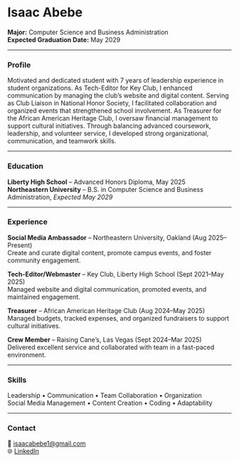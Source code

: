 # Isaac Abebe
**Major:** Computer Science and Business Administration  
**Expected Graduation Date:** May 2029  

---

### Profile
Motivated and dedicated student with 7 years of leadership experience in student organizations. As Tech-Editor for Key Club, I enhanced communication by managing the club’s website and digital content. Serving as Club Liaison in National Honor Society, I facilitated collaboration and organized events that strengthened school involvement. As Treasurer for the African American Heritage Club, I oversaw financial management to support cultural initiatives. Through balancing advanced coursework, leadership, and volunteer service, I developed strong organizational, communication, and teamwork skills.

---

### Education
**Liberty High School** – Advanced Honors Diploma, May 2025  
**Northeastern University** – B.S. in Computer Science and Business Administration, *Expected May 2029*

---

### Experience
**Social Media Ambassador** – Northeastern University, Oakland (Aug 2025–Present)  
Create and curate digital content, promote campus events, and foster community engagement.

**Tech-Editor/Webmaster** – Key Club, Liberty High School (Sept 2021–May 2025)  
Managed website and digital communication, promoted events, and maintained engagement.

**Treasurer** – African American Heritage Club (Aug 2024–May 2025)  
Managed budgets, tracked expenses, and organized fundraisers to support cultural initiatives.

**Crew Member** – Raising Cane’s, Las Vegas (Sept 2024–Mar 2025)  
Delivered excellent service and collaborated with team in a fast-paced environment.

---

### Skills
Leadership • Communication • Team Collaboration • Organization  
Social Media Management • Content Creation • Coding • Adaptability  

---

### Contact
📧 isaacabebe1@gmail.com  
🌐 [LinkedIn](https://linkedin.com/in/isaac-abebe-2b1b05365)


